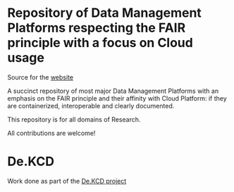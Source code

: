 # Repository of Data Management Platforms respecting the FAIR principle with a focus on Cloud usage

Source for the [website](https://dekcd.github.io/FAIR-DMP-Registry/)

A succinct repository of most major Data Management Platforms with an emphasis on the FAIR principle and their affinity with Cloud Platform: if they are containerized, interoperable and clearly documented.

This repository is for all domains of Research.

All contributions are welcome!

# De.KCD

Work done as part of the [De.KCD project](https://datenkompetenz.cloud/)